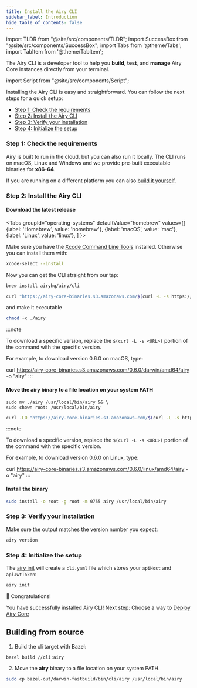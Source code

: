 ```yaml
---
title: Install the Airy CLI
sidebar_label: Introduction
hide_table_of_contents: false
---
```


import TLDR from "@site/src/components/TLDR";
import SuccessBox from "@site/src/components/SuccessBox";
import Tabs from '@theme/Tabs';
import TabItem from '@theme/TabItem';

<TLDR>

The Airy CLI is a developer tool to help you **build**, **test**, and **manage**
Airy Core instances directly from your terminal.

</TLDR>

import Script from "@site/src/components/Script";

<Script data-cols="120" data-rows="32" id="asciicast-403849" src="https://asciinema.org/a/403849.js"></Script>

Installing the Airy CLI is easy and straightforward. You can follow the next
steps for a quick setup:

- [Step 1: Check the requirements](introduction.md#step-1-check-the-requirements)
- [Step 2: Install the Airy CLI](introduction.md#step-2-install-the-airy-cli)
- [Step 3: Verify your installation](introduction.md#step-3-verify-your-installation)
- [Step 4: Initialize the setup](introduction.md#step-4-initialize-the-setup)

### Step 1: Check the requirements

Airy is built to run in the cloud, but you can also run it locally. The CLI runs
on macOS, Linux and Windows and we provide pre-built executable binaries for
**x86-64**.

If you are running on a different platform you can also [build it
yourself](introduction.md#building-from-source).

### Step 2: Install the Airy CLI

#### Download the latest release

<Tabs
groupId="operating-systems"
defaultValue="homebrew"
values={[
{label: 'Homebrew', value: 'homebrew'},
{label: 'macOS', value: 'mac'},
{label: 'Linux', value: 'linux'},
]
}>

<TabItem value="homebrew">

Make sure you have the [Xcode Command Line
Tools](https://developer.apple.com/library/archive/technotes/tn2339/_index.html#//apple_ref/doc/uid/DTS40014588-CH1-WHAT_IS_THE_COMMAND_LINE_TOOLS_PACKAGE_)
installed. Otherwise you can install them with:

```bash
xcode-select --install
```

Now you can get the CLI straight from our tap:

```bash
brew install airyhq/airy/cli
```

</TabItem>

<TabItem value="mac">

```bash
curl "https://airy-core-binaries.s3.amazonaws.com/$(curl -L -s https://airy-core-binaries.s3.amazonaws.com/stable.txt)/darwin/amd64/airy" -o "airy"
```

and make it executable

```bash
chmod +x ./airy
```

:::note

To download a specific version, replace the `$(curl -L -s <URL>)` portion of the
command with the specific version.

For example, to download version 0.6.0 on macOS, type:

curl https://airy-core-binaries.s3.amazonaws.com/0.6.0/darwin/amd64/airy -o "airy"
:::

#### Move the **airy** binary to a file location on your system PATH

```
sudo mv ./airy /usr/local/bin/airy && \
sudo chown root: /usr/local/bin/airy
```

</TabItem>

<TabItem value="linux">

```bash
curl -LO "https://airy-core-binaries.s3.amazonaws.com/$(curl -L -s https://airy-core-binaries.s3.amazonaws.com/stable.txt)/linux/amd64/airy" -o "airy"
```

:::note

To download a specific version, replace the `$(curl -L -s <URL>)` portion of the
command with the specific version.

For example, to download version 0.6.0 on Linux, type:

curl https://airy-core-binaries.s3.amazonaws.com/0.6.0/linux/amd64/airy -o "airy"
:::

#### Install the binary

```bash
sudo install -o root -g root -m 0755 airy /usr/local/bin/airy
```

</TabItem>
</Tabs>

### Step 3: Verify your installation

Make sure the output matches the version number you expect:

```bash
airy version
```

### Step 4: Initialize the setup

The [airy init](cli/usage.md#init) will create a `cli.yaml` file which stores
your `apiHost` and `apiJwtToken`:

```bash
airy init
```

<SuccessBox>

:tada: Congratulations!

You have successfully installed Airy CLI! Next step: Choose a way to [Deploy
Airy Core](/getting-started/installation/introduction.md)

</SuccessBox>

## Building from source

1. Build the cli target with Bazel:

```bash
bazel build //cli:airy
```

2. Move the **airy** binary to a file location on your system PATH.

```bash
sudo cp bazel-out/darwin-fastbuild/bin/cli/airy /usr/local/bin/airy
```
